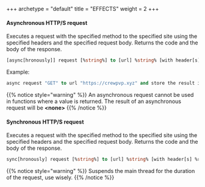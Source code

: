 +++
archetype = "default"
title = "EFFECTS"
weight = 2
+++

#### Asynchronous HTTP/S request
Executes a request with the specified method to the specified site using the specified headers and the specified request body. Returns the code and the body of the response.
```vb
[async[hronously]] request [%string%] to [url] %string% [with header[s] %request properties%] [(and|with) body %string%] [and store [[the] (body|result) in %object%] [and] [code in %object%]]
```

Example:
```vb
async request "GET" to url "https://crewpvp.xyz" and store the result in {_data} and code in {_code}
```

{{% notice style="warning" %}}
An asynchronous request cannot be used in functions where a value is returned. The result of an asynchronous request will be **\<none\>** 
{{% /notice %}}

#### Synchronous HTTP/S request
Executes a request with the specified method to the specified site using the specified headers and the specified request body. Returns the code and the body of the response.
```vb
sync[hronously] request [%string%] to [url] %string% [with header[s] %request properties%] [(and|with) body %string%] [and store [[the] (body|result) in %object%] [and] [code in %object%]]
```

{{% notice style="warning" %}}
Suspends the main thread for the duration of the request, use wisely.
{{% /notice %}}
